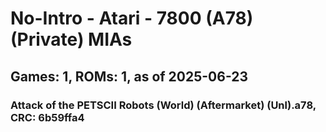 # No-Intro - Atari - 7800 (A78) (Private) MIAs
## Games: 1, ROMs: 1, as of 2025-06-23

### Attack of the PETSCII Robots (World) (Aftermarket) (Unl).a78, CRC: 6b59ffa4

